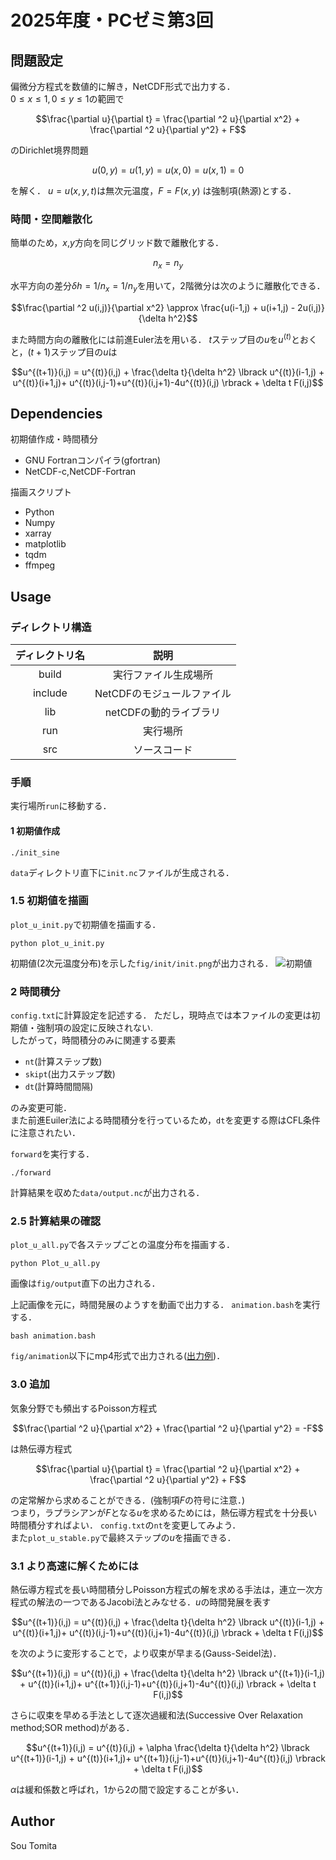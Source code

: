 # 2025年度・PCゼミ第3回



## 問題設定
偏微分方程式を数値的に解き，NetCDF形式で出力する．  
$0 \le x \le 1, 0 \le y \le 1$の範囲で
```math
\frac{\partial u}{\partial t} = \frac{\partial ^2 u}{\partial x^2} + \frac{\partial ^2 u}{\partial y^2} + F
```
のDirichlet境界問題
```math
u(0,y)=u(1,y)=u(x,0)=u(x,1)=0
```
を解く．
$u=u(x,y,t)$は無次元温度，$F=F(x,y)$ は強制項(熱源)とする．

### 時間・空間離散化
簡単のため，$x$,$y$方向を同じグリッド数で離散化する．
```math
n_x = n_y
```
水平方向の差分$\delta h = 1/n_x = 1/n_y$を用いて，2階微分は次のように離散化できる．
```math
\frac{\partial ^2 u(i,j)}{\partial x^2}  \approx  \frac{u(i-1,j) + u(i+1,j) - 2u(i,j)}{\delta h^2}
```
また時間方向の離散化には前進Euler法を用いる．
$t$ステップ目の$u$を$u^{(t)}$とおくと，$(t+1)$ステップ目の$u$は
```math
u^{(t+1)}(i,j) = u^{(t)}(i,j) + \frac{\delta t}{\delta h^2} \lbrack u^{(t)}(i-1,j) + u^{(t)}(i+1,j)+ u^{(t)}(i,j-1)+u^{(t)}(i,j+1)-4u^{(t)}(i,j) \rbrack + \delta t F(i,j)
```

## Dependencies
初期値作成・時間積分
- GNU Fortranコンパイラ(gfortran)
- NetCDF-c,NetCDF-Fortran

描画スクリプト
- Python
- Numpy
- xarray
- matplotlib
- tqdm
- ffmpeg

## Usage
### ディレクトリ構造
|ディレクトリ名|説明|
| :---: | :---: |
|build|実行ファイル生成場所|
|include|NetCDFのモジュールファイル|
|lib|netCDFの動的ライブラリ|
|run|実行場所|
|src|ソースコード|

### 手順
実行場所```run```に移動する．
#### 1 初期値作成
```
./init_sine
```
```data```ディレクトリ直下に```init.nc```ファイルが生成される．

### 1.5 初期値を描画
```plot_u_init.py```で初期値を描画する．
```
python plot_u_init.py
```
初期値(2次元温度分布)を示した```fig/init/init.png```が出力される．
![初期値](./doc/image/top/init.png)

### 2 時間積分
```config.txt```に計算設定を記述する．
ただし，現時点では本ファイルの変更は初期値・強制項の設定に反映されない.  
したがって，時間積分のみに関連する要素
- ```nt```(計算ステップ数)
- ```skipt```(出力ステップ数)
- ```dt```(計算時間間隔)  

のみ変更可能．    
また前進Euiler法による時間積分を行っているため，```dt```を変更する際はCFL条件に注意されたい．

```forward```を実行する．
```
./forward
```
計算結果を収めた```data/output.nc```が出力される．

### 2.5 計算結果の確認
```plot_u_all.py```で各ステップごとの温度分布を描画する．
```
python Plot_u_all.py 
```
画像は```fig/output```直下の出力される．

上記画像を元に，時間発展のようすを動画で出力する．
```animation.bash```を実行する．
```
bash animation.bash
```
```fig/animation```以下にmp4形式で出力される([出力例](./doc/image/top/output.mp4))．


### 3.0 追加
気象分野でも頻出するPoisson方程式
```math
\frac{\partial ^2 u}{\partial x^2} + \frac{\partial ^2 u}{\partial y^2} = -F
```
は熱伝導方程式
```math
\frac{\partial u}{\partial t} = \frac{\partial ^2 u}{\partial x^2} + \frac{\partial ^2 u}{\partial y^2} + F
```
の定常解から求めることができる．(強制項$F$の符号に注意．)  
つまり，ラプラシアンが$F$となる$u$を求めるためには，熱伝導方程式を十分長い時間積分すればよい．
```config.txt```の```nt```を変更してみよう．  
また```plot_u_stable.py```で最終ステップの$u$を描画できる．


### 3.1 より高速に解くためには
熱伝導方程式を長い時間積分しPoisson方程式の解を求める手法は，連立一次方程式の解法の一つであるJacobi法とみなせる．$u$の時間発展を表す
```math
u^{(t+1)}(i,j) = u^{(t)}(i,j) + \frac{\delta t}{\delta h^2} \lbrack u^{(t)}(i-1,j) + u^{(t)}(i+1,j)+ u^{(t)}(i,j-1)+u^{(t)}(i,j+1)-4u^{(t)}(i,j) \rbrack + \delta t F(i,j)
```
を次のように変形することで，より収束が早まる(Gauss-Seidel法)．
```math
u^{(t+1)}(i,j) = u^{(t)}(i,j) + \frac{\delta t}{\delta h^2} \lbrack u^{(t+1)}(i-1,j) + u^{(t)}(i+1,j)+ u^{(t+1)}(i,j-1)+u^{(t)}(i,j+1)-4u^{(t)}(i,j) \rbrack + \delta t F(i,j)
```
  
さらに収束を早める手法として逐次過緩和法(Successive Over Relaxation method;SOR method)がある．
```math
u^{(t+1)}(i,j) = u^{(t)}(i,j) + \alpha \frac{\delta t}{\delta h^2} \lbrack u^{(t+1)}(i-1,j) + u^{(t)}(i+1,j)+ u^{(t+1)}(i,j-1)+u^{(t)}(i,j+1)-4u^{(t)}(i,j) \rbrack + \delta t F(i,j)
```
$\alpha$は緩和係数と呼ばれ，1から2の間で設定することが多い．


## Author
Sou Tomita
